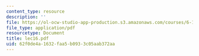 ```yaml
---
content_type: resource
description: ''
file: https://ol-ocw-studio-app-production.s3.amazonaws.com/courses/6-111-introductory-digital-systems-laboratory-spring-2006/62f0de4a1632faa5b0933c05aab372aa_lec16.pdf
file_type: application/pdf
resourcetype: Document
title: lec16.pdf
uid: 62f0de4a-1632-faa5-b093-3c05aab372aa
---
```

